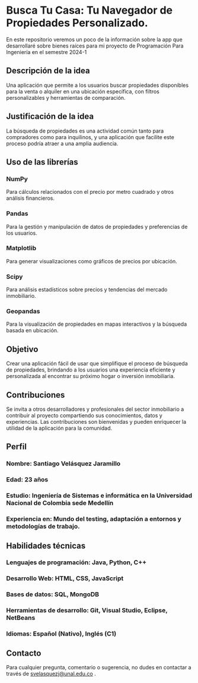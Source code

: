 # Busca Tu Casa: Tu Navegador de Propiedades Personalizado.
En este repositorio veremos un poco de la información sobre la app que desarrollaré sobre bienes raíces para mi proyecto de Programación Para Ingeniería en el semestre 2024-1

## Descripción de la idea
Una aplicación que permite a los usuarios buscar propiedades disponibles para la venta o alquiler en una ubicación específica, con filtros personalizables y herramientas de comparación.

## Justificación de la idea
La búsqueda de propiedades es una actividad común tanto para compradores como para inquilinos, y una aplicación que facilite este proceso podría atraer a una amplia audiencia.

## Uso de las librerías
### NumPy
Para cálculos relacionados con el precio por metro cuadrado y otros análisis financieros.
### Pandas
Para la gestión y manipulación de datos de propiedades y preferencias de los usuarios.
### Matplotlib
Para generar visualizaciones como gráficos de precios por ubicación.
### Scipy
Para análisis estadísticos sobre precios y tendencias del mercado inmobiliario.
### Geopandas
Para la visualización de propiedades en mapas interactivos y la búsqueda basada en ubicación.

## Objetivo
Crear una aplicación fácil de usar que simplifique el proceso de búsqueda de propiedades, brindando a los usuarios una experiencia eficiente y personalizada al encontrar su próximo hogar o inversión inmobiliaria.

## Contribuciones
Se invita a otros desarrolladores y profesionales del sector inmobiliario a contribuir al proyecto compartiendo sus conocimientos, datos y experiencias. Las contribuciones son bienvenidas y pueden enriquecer la utilidad de la aplicación para la comunidad.

## Perfil
### Nombre: Santiago Velásquez Jaramillo
### Edad: 23 años
### Estudio: Ingeniería de Sistemas e informática en la Universidad Nacional de Colombia sede Medellín
### Experiencia en: Mundo del testing, adaptación a entornos y metodologías de trabajo.

## Habilidades técnicas
### Lenguajes de programación: Java, Python, C++
### Desarrollo Web: HTML, CSS, JavaScript
### Bases de datos: SQL, MongoDB
### Herramientas de desarrollo: Git, Visual Studio, Eclipse, NetBeans
### Idiomas: Español (Nativo), Inglés (C1)

## Contacto
Para cualquier pregunta, comentario o sugerencia, no dudes en contactar a través de svelasquezj@unal.edu.co .
